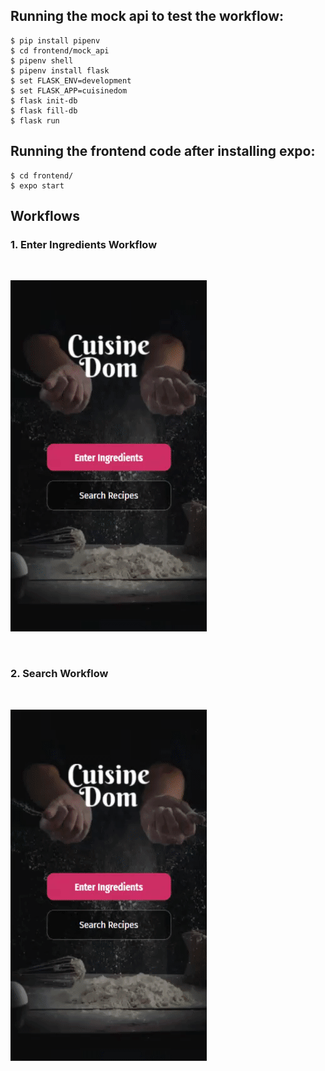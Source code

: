 ## Running the mock api to test the workflow:
```
$ pip install pipenv
$ cd frontend/mock_api
$ pipenv shell 
$ pipenv install flask 
$ set FLASK_ENV=development 
$ set FLASK_APP=cuisinedom 
$ flask init-db
$ flask fill-db
$ flask run  
```
## Running the frontend code after installing expo:
```
$ cd frontend/
$ expo start
```

## Workflows
### 1. Enter Ingredients Workflow
<br>

![Alt Text](./assets/workflow-1.gif)

<br>

### 2. Search Workflow
<br>

![Alt Text](./assets/workflow-2.gif)


